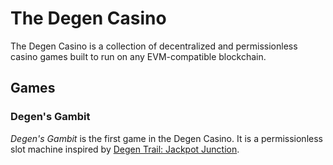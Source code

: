 # The Degen Casino

The Degen Casino is a collection of decentralized and permissionless casino games built to run on any
EVM-compatible blockchain.


## Games

### Degen's Gambit

*Degen's Gambit* is the first game in the Degen Casino. It is a permissionless slot machine inspired by [Degen Trail: Jackpot Junction](https://github.com/moonstream-to/degen-trail).